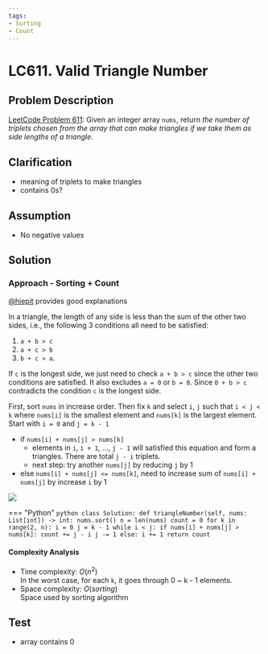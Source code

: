 ```yaml
---
tags:
- Sorting
- Count
---
```


# LC611. Valid Triangle Number
## Problem Description
[LeetCode Problem 611](https://leetcode.com/problems/valid-triangle-number/): Given an integer array `nums`, return _the number of triplets chosen from the array that can make triangles if we take them as side lengths of a triangle_.

## Clarification
- meaning of triplets to make triangles
- contains 0s?

## Assumption
- No negative values

## Solution
### Approach - Sorting + Count
[@hiepit](https://leetcode.com/problems/valid-triangle-number/solutions/1339340/c-java-python-two-pointers-picture-explain-clean-concise-o-n-2/?envType=study-plan-v2&envId=binary-search) provides good explanations

In a triangle, the length of any side is less than the sum of the other two sides, i.e., the following 3 conditions all need to be satisfied:

1. `a + b > c`
2. `a + c > b`
3. `b + c > a`.

If `c` is the longest side, we just need to check `a + b > c` since the other two conditions are satisfied. It also excludes `a = 0` or `b = 0`. Since `0 + b > c` contradicts the condition `c` is the longest side.

First, sort `nums` in increase order. Then fix `k` and select `i`, `j` such that `i < j < k` where `nums[i]` is the smallest element and `nums[k]` is the largest element. Start with `i = 0` and `j = k - 1`

- if `nums[i] + nums[j] > nums[k]`
    - elements in `i`, `i + 1`, ..., `j - 1` will satisfied this equation and form a triangles. There are total `j - i` triplets.
    - next step: try another `nums[j]` by reducing `j` by 1
- else `nums[i] + nums[j] <= nums[k]`, need to increase sum of `nums[i] + nums[j]` by increase `i` by 1

![](https://assets.leetcode.com/users/images/494bd84a-a716-41d9-9d21-cee1a4cb1df5_1626399365.2078004.png)


=== "Python"
    ```python
    class Solution:
        def triangleNumber(self, nums: List[int]) -> int:
            nums.sort()
            n = len(nums)
            count = 0
            for k in range(2, n):
                i = 0
                j = k - 1
                while i < j:
                    if nums[i] + nums[j] > nums[k]:
                        count += j - i
                        j -= 1
                    else:
                        i += 1
            return count
    ```

#### Complexity Analysis
* Time complexity: $O(n^2)$  
In the worst case, for each `k`, it goes through 0 ~ k - 1 elements. 
* Space complexity: $O(sorting)$  
Space used by sorting algorithm

## Test
- array contains 0
